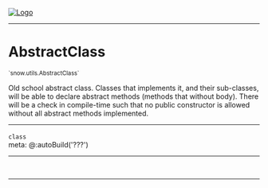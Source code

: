 
[![Logo](../../../images/logo.png)](../../../api/index.html)

---



<h1>AbstractClass</h1>
<small>`snow.utils.AbstractClass`</small>

Old school abstract class.
	Classes that implements it, and their sub-classes, will be able to declare abstract methods (methods that without body).
	There will be a check in compile-time such that no public constructor is allowed without all abstract methods implemented.

---

`class`
<span class="meta">
<br/>meta: @:autoBuild(&#x27;???&#x27;)
</span>


---

&nbsp;
&nbsp;









---

&nbsp;
&nbsp;
&nbsp;
&nbsp;

